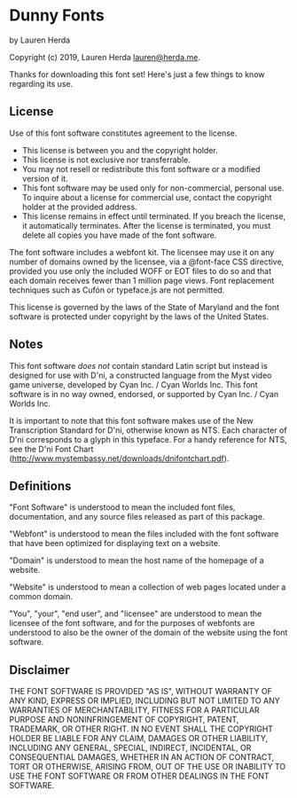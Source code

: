 # Dunny Fonts

by Lauren Herda

Copyright (c) 2019, Lauren Herda <lauren@herda.me>.

Thanks for downloading this font set! Here's just a few things to know regarding its use.

## License

Use of this font software constitutes agreement to the license.

- This license is between you and the copyright holder. 
- This license is not exclusive nor transferrable. 
- You may not resell or redistribute this font software or a modified version of it. 
- This font software may be used only for non-commercial, personal use. To inquire about a license for commercial use, contact the copyright holder at the provided address.
- This license remains in effect until terminated. If you breach the license, it automatically terminates. After the license is terminated, you must delete all copies you have made of the font software.

The font software includes a webfont kit. The licensee may use it on any number of domains owned by the licensee, via a @font-face CSS directive, provided you use only the included WOFF or EOT files to do so and that each domain receives fewer than 1 million page views. Font replacement techniques such as Cufón or
typeface.js are not permitted.

This license is governed by the laws of the State of Maryland and the font software is protected under copyright by the laws of the United States.

## Notes

This font software _does not_ contain standard Latin script but instead is designed for use with D'ni, a constructed language from the Myst video game universe, developed by Cyan Inc. / Cyan Worlds Inc. This font software is in no way owned, endorsed, or supported by Cyan Inc. / Cyan Worlds Inc.

It is important to note that this font software makes use of the New Transcription Standard for D'ni, otherwise known as NTS. Each character of D'ni corresponds to a glyph in this typeface. For a handy reference for NTS, see the D'ni Font Chart (http://www.mystembassy.net/downloads/dnifontchart.pdf).

## Definitions

"Font Software" is understood to mean the included font files, documentation, and any source files released as part of this package.

"Webfont" is understood to mean the files included with the font software that have been optimized for displaying text on a website.

"Domain" is understood to mean the host name of the homepage of a website.

"Website" is understood to mean a collection of web pages located under a common domain.

"You", "your", "end user", and "licensee" are understood to mean the licensee of the font software, and for the purposes of webfonts are understood to also be the owner of the domain of the website using the font software.

## Disclaimer

THE FONT SOFTWARE IS PROVIDED "AS IS", WITHOUT WARRANTY OF ANY KIND, EXPRESS OR IMPLIED, INCLUDING BUT NOT LIMITED TO ANY WARRANTIES OF MERCHANTABILITY, FITNESS FOR A PARTICULAR PURPOSE AND NONINFRINGEMENT OF COPYRIGHT, PATENT, TRADEMARK, OR OTHER RIGHT. IN NO EVENT SHALL THE COPYRIGHT HOLDER BE LIABLE FOR ANY CLAIM, DAMAGES OR OTHER LIABILITY, INCLUDING ANY GENERAL, SPECIAL, INDIRECT, INCIDENTAL, OR CONSEQUENTIAL DAMAGES, WHETHER IN AN ACTION OF CONTRACT, TORT OR OTHERWISE, ARISING FROM, OUT OF THE USE OR INABILITY TO USE THE FONT SOFTWARE OR FROM OTHER DEALINGS IN THE FONT SOFTWARE.